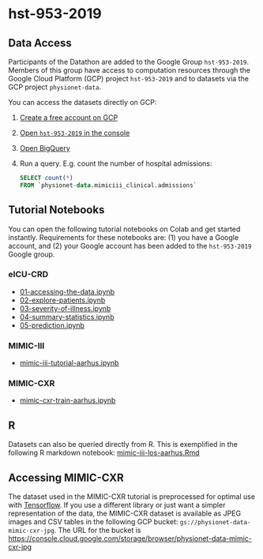 # hst-953-2019

## Data Access

Participants of the Datathon are added to the Google Group `hst-953-2019`. Members of this group have access to computation resources through the Google Cloud Platform (GCP) project `hst-953-2019` and to datasets via the GCP project `physionet-data`.

You can access the datasets directly on GCP:
1. [Create a free account on GCP](cloud.google.com)
2. [Open `hst-953-2019` in the console](https://console.cloud.google.com/home/dashboard?project=hst-953-2019)
3. [Open BigQuery](https://console.cloud.google.com/bigquery?project=hst-953-2019)
4. Run a query. E.g. count the number of hospital admissions:

   ```SQL
   SELECT count(*)
   FROM `physionet-data.mimiciii_clinical.admissions` 
   ```

## Tutorial Notebooks

You can open the following tutorial notebooks on Colab and get started instantly. Requirements for these notebooks are: (1) you have a Google account, and (2) your Google account has been added to the `hst-953-2019` Google group.

### eICU-CRD
* [01-accessing-the-data.ipynb](https://colab.research.google.com/github/MIT-LCP/2019-hst-953/blob/master/tutorials/eicu/01-accessing-the-data.ipynb)
* [02-explore-patients.ipynb](https://colab.research.google.com/github/MIT-LCP/hst-953-2019/blob/master/tutorials/eicu/02-explore-patients.ipynb)
* [03-severity-of-illness.ipynb](https://colab.research.google.com/github/MIT-LCP/hst-953-2019/blob/master/tutorials/eicu/03-severity-of-illness.ipynb)
* [04-summary-statistics.ipynb](https://colab.research.google.com/github/MIT-LCP/hst-953-2019/blob/master/tutorials/eicu/04-summary-statistics.ipynb)
* [05-prediction.ipynb](https://colab.research.google.com/github/MIT-LCP/hst-953-2019/blob/master/tutorials/eicu/05-prediction.ipynb)

### MIMIC-III
* [mimic-iii-tutorial-aarhus.ipynb](https://colab.research.google.com/github/MIT-LCP/hst-953-2019/blob/master/tutorials/mimic-iii/mimic-iii-tutorial-aarhus.ipynb)

### MIMIC-CXR
* [mimic-cxr-train-aarhus.ipynb](https://colab.research.google.com/github/MIT-LCP/hst-953-2019/blob/master/tutorials/mimic-cxr/mimic-cxr-train-aarhus.ipynb)

## R 

Datasets can also be queried directly from R. This is exemplified in the following R markdown notebook: [mimic-iii-los-aarhus.Rmd](https://github.com/MIT-LCP/hst-953-2019/blob/master/tutorials/mimic-iii/mimic-iii-los-aarhus.Rmd)

## Accessing MIMIC-CXR

The dataset used in the MIMIC-CXR tutorial is preprocessed for optimal use with [Tensorflow](https://www.tensorflow.org/). If you use a different library or just want a simpler representation of the data, the MIMIC-CXR dataset is available as JPEG images and CSV tables in the following GCP bucket: `gs://physionet-data-mimic-cxr-jpg`. The URL for the bucket is <https://console.cloud.google.com/storage/browser/physionet-data-mimic-cxr-jpg>
